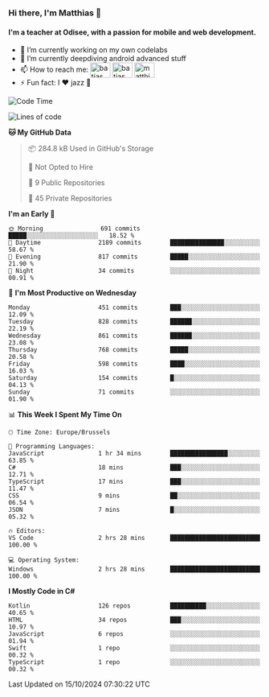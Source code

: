 ### Hi there, I'm Matthias 👋

#### I'm a teacher at Odisee, with a passion for mobile and web development.

- 🔭 I’m currently working on my own codelabs
- 🌱 I’m currently deepdiving android advanced stuff
- 📫 How to reach me: <a href="https://dev.to/batjas" target="_blank"><img align="center" src="https://raw.githubusercontent.com/rahuldkjain/github-profile-readme-generator/master/src/images/icons/Social/devto.svg" alt="batjas" height="30" width="40" /></a>
<a href="https://twitter.com/batjas" target="_blank"><img align="center" src="https://raw.githubusercontent.com/rahuldkjain/github-profile-readme-generator/master/src/images/icons/Social/twitter.svg" alt="batjas" height="30" width="40" /></a>
<a href="https://linkedin.com/in/matthiasdruwé" target="_blank"><img align="center" src="https://raw.githubusercontent.com/rahuldkjain/github-profile-readme-generator/master/src/images/icons/Social/linked-in-alt.svg" alt="matthiasdruwé" height="30" width="40" /></a>
- ⚡ Fun fact: I ❤ jazz 🎷


<!--START_SECTION:waka-->
![Code Time](http://img.shields.io/badge/Code%20Time-1%2C272%20hrs%2019%20mins-blue)

![Lines of code](https://img.shields.io/badge/From%20Hello%20World%20I%27ve%20Written-5.1%20million%20lines%20of%20code-blue)

**🐱 My GitHub Data** 

> 📦 284.8 kB Used in GitHub's Storage 
 > 
> 🚫 Not Opted to Hire
 > 
> 📜 9 Public Repositories 
 > 
> 🔑 45 Private Repositories 
 > 
**I'm an Early 🐤** 

```text
🌞 Morning                691 commits         █████░░░░░░░░░░░░░░░░░░░░   18.52 % 
🌆 Daytime                2189 commits        ███████████████░░░░░░░░░░   58.67 % 
🌃 Evening                817 commits         █████░░░░░░░░░░░░░░░░░░░░   21.90 % 
🌙 Night                  34 commits          ░░░░░░░░░░░░░░░░░░░░░░░░░   00.91 % 
```
📅 **I'm Most Productive on Wednesday** 

```text
Monday                   451 commits         ███░░░░░░░░░░░░░░░░░░░░░░   12.09 % 
Tuesday                  828 commits         ██████░░░░░░░░░░░░░░░░░░░   22.19 % 
Wednesday                861 commits         ██████░░░░░░░░░░░░░░░░░░░   23.08 % 
Thursday                 768 commits         █████░░░░░░░░░░░░░░░░░░░░   20.58 % 
Friday                   598 commits         ████░░░░░░░░░░░░░░░░░░░░░   16.03 % 
Saturday                 154 commits         █░░░░░░░░░░░░░░░░░░░░░░░░   04.13 % 
Sunday                   71 commits          ░░░░░░░░░░░░░░░░░░░░░░░░░   01.90 % 
```


📊 **This Week I Spent My Time On** 

```text
🕑︎ Time Zone: Europe/Brussels

💬 Programming Languages: 
JavaScript               1 hr 34 mins        ████████████████░░░░░░░░░   63.85 % 
C#                       18 mins             ███░░░░░░░░░░░░░░░░░░░░░░   12.71 % 
TypeScript               17 mins             ███░░░░░░░░░░░░░░░░░░░░░░   11.47 % 
CSS                      9 mins              ██░░░░░░░░░░░░░░░░░░░░░░░   06.54 % 
JSON                     7 mins              █░░░░░░░░░░░░░░░░░░░░░░░░   05.32 % 

🔥 Editors: 
VS Code                  2 hrs 28 mins       █████████████████████████   100.00 % 

💻 Operating System: 
Windows                  2 hrs 28 mins       █████████████████████████   100.00 % 
```

**I Mostly Code in C#** 

```text
Kotlin                   126 repos           ██████████░░░░░░░░░░░░░░░   40.65 % 
HTML                     34 repos            ███░░░░░░░░░░░░░░░░░░░░░░   10.97 % 
JavaScript               6 repos             ░░░░░░░░░░░░░░░░░░░░░░░░░   01.94 % 
Swift                    1 repo              ░░░░░░░░░░░░░░░░░░░░░░░░░   00.32 % 
TypeScript               1 repo              ░░░░░░░░░░░░░░░░░░░░░░░░░   00.32 % 
```




 Last Updated on 15/10/2024 07:30:22 UTC
<!--END_SECTION:waka-->
